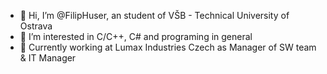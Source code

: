 - 👋 Hi, I’m @FilipHuser, an student of VŠB - Technical University of Ostrava
- 👀 I’m interested in C/C++, C# and programing in general
- 🏣 Currently working at Lumax Industries Czech as Manager of SW team & IT Manager

<!---
FilipHuser/FilipHuser is a ✨ special ✨ repository because its `README.md` (this file) appears on your GitHub profile.
You can click the Preview link to take a look at your changes.
--->
